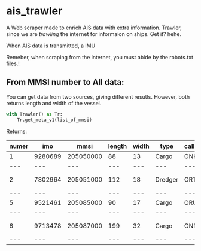 # ais_trawler

A Web scraper made to enrich AIS data with extra information. Trawler, since we are *trawling* the internet for informaion on ships. Get it? hehe. 

When AIS data is transmitted, a IMU

Remeber, when scraping from the internet, you must abide by the robots.txt files.!

## From MMSI number to All data:

You can get data from two sources, giving different resutls. However, both returns length and width of the vessel. 


```python
with Trawler() as Tr:
    Tr.get_meta_v1(list_of_mmsi)

```


Returns:


|numer |imo|	mmsi	|length	|width	|type	|callsign	|Name|
| --- | --- | --- | --- | --- | --- | --- |--- |
|1	|9280689	| 205050000|	88|	13	|Cargo|	ONKX	|MARANT|
| --- | --- | --- | --- | --- | --- | --- |--- |
|2	|7802964	|205051000	|112	|18|	Dredger|	ORTV	|JAMES ENSOR|
| --- | --- | --- | --- | --- | --- | --- |--- |
|5	|9521461	|205085000	|90	|17	|Cargo|	ORUD|	SLOEBER|
| --- | --- | --- | --- | --- | --- | --- |--- |
|6	|9713478	|205087000	|199|	32|	Cargo	|ONMM	|CL EBISU|
| --- | --- | --- | --- | --- | --- | --- |--- |



